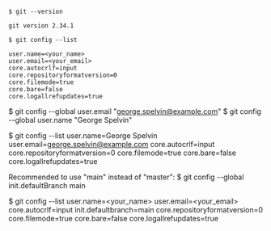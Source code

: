 ```unix
$ git --version
```
```unix
git version 2.34.1
```

```unix
$ git config --list
```
```unix
user.name=<your_name>
user.email=<your_email>
core.autocrlf=input
core.repositoryformatversion=0
core.filemode=true
core.bare=false
core.logallrefupdates=true
```


$ git config --global user.email "george.spelvin@example.com"
$ git config --global user.name "George Spelvin"


$ git config --list
user.name=George Spelvin
user.email=george.spelvin@example.com
core.autocrlf=input
core.repositoryformatversion=0
core.filemode=true
core.bare=false
core.logallrefupdates=true


Recommended to use "main" instead of "master":
$ git config --global init.defaultBranch main


$ git config --list
user.name=<your_name>
user.email=<your_email>
core.autocrlf=input
init.defaultbranch=main
core.repositoryformatversion=0
core.filemode=true
core.bare=false
core.logallrefupdates=true
